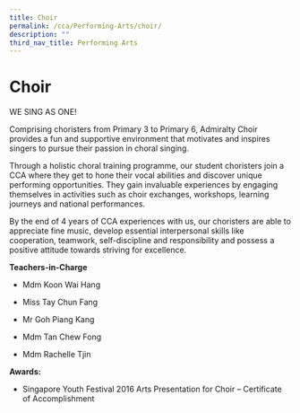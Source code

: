 ```yaml
---
title: Choir
permalink: /cca/Performing-Arts/choir/
description: ""
third_nav_title: Performing Arts
---
```


# Choir

WE SING AS ONE!

Comprising choristers from Primary 3 to Primary 6, Admiralty Choir provides a fun and supportive environment that motivates and inspires singers to pursue their passion in choral singing.

Through a holistic choral training programme, our student choristers join a CCA where they get to hone their vocal abilities and discover unique performing opportunities. They gain invaluable experiences by engaging themselves in activities such as choir exchanges, workshops, learning journeys and national performances.

By the end of 4 years of CCA experiences with us, our choristers are able to appreciate fine music, develop essential interpersonal skills like cooperation, teamwork, self-discipline and responsibility and possess a positive attitude towards striving for excellence.

**Teachers-in-Charge**

- Mdm Koon Wai Hang
- Miss Tay Chun Fang

- Mr Goh Piang Kang

- Mdm Tan Chew Fong

- Mdm Rachelle Tjin

**Awards:**

- Singapore Youth Festival 2016 Arts Presentation for Choir – Certificate of Accomplishment
